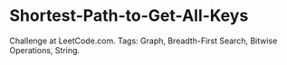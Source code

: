 # Shortest-Path-to-Get-All-Keys
Challenge at LeetCode.com. Tags: Graph, Breadth-First Search, Bitwise Operations, String.
